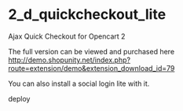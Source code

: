 # 2_d_quickcheckout_lite
Ajax Quick Checkout for Opencart 2

The full version can be viewed and purchased here http://demo.shopunity.net/index.php?route=extension/demo&extension_download_id=79

You can also install a social login lite with it.

deploy